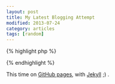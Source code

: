 ```yaml
---
layout: post
title: My Latest Blogging Attempt
modified: 2013-07-24
category: articles
tags: [random]
---
```


{% highlight php %}
<?php echo "Hello, folks" ?>
{% endhighlight %}

This time on [GitHub pages](http://pages.github.com/), with [Jekyll](http://jekyllrb.com/) ;) .
